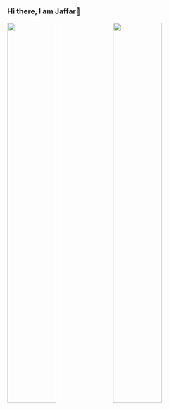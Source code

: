 ### Hi there, I am Jaffar👋

<img align="left" width="47%" src="https://github-readme-stats.vercel.app/api?username=keikei-jaffar&show_icons=true&theme=white"/>

<img align="left" width="47%" src="https://github-readme-stats.vercel.app/api/top-langs/?username=keikei-jaffar&langs_count=8)](https://ithub.com/CSC207-2022F-UofT/course-project-rogap-game)"/>
